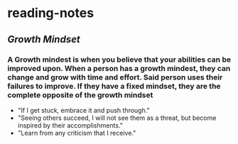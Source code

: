 # reading-notes
## *Growth Mindset*

### A Growth mindest is when you believe that your abilities can be improved upon. When a person has a growth mindest, they can change and grow with time and effort. Said person uses their failures to improve. If they have a fixed mindset, they are the complete opposite of the growth mindset 




* "If I get stuck, embrace it and push through."
* "Seeing others succeed, I will not see them as a threat, but become inspired by their accomplishments."
* "Learn from any criticism that I receive."
